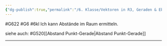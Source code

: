 ```yaml
---
{"dg-publish":true,"permalink":"/6. Klasse/Vektoren in R3, Geraden & Ebenen im Raum, Rn/Abstände im Raum/"}
---
```


#G622 #G6 #6kl
Ich kann Abstände im Raum ermitteln.

siehe auch:
#G520[[Abstand Punkt-Gerade\|Abstand Punkt-Gerade]]
___

